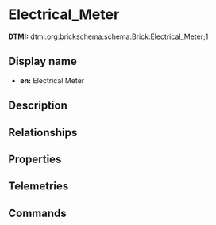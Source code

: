 # Electrical_Meter
**DTMI:** dtmi:org:brickschema:schema:Brick:Electrical_Meter;1
## Display name
- **en:** Electrical Meter
## Description
## Relationships
## Properties
## Telemetries
## Commands
